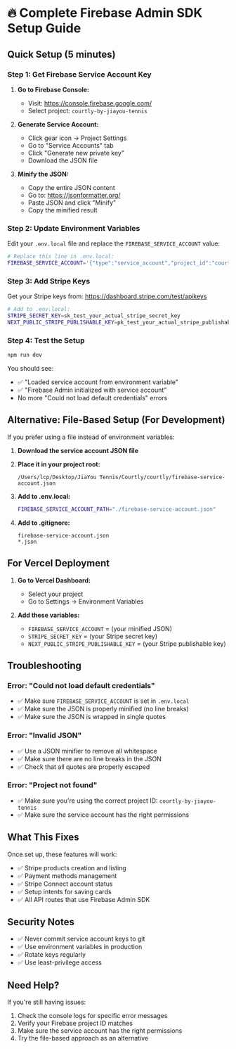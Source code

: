 # 🔥 Complete Firebase Admin SDK Setup Guide

## Quick Setup (5 minutes)

### Step 1: Get Firebase Service Account Key

1. **Go to Firebase Console:**
   - Visit: https://console.firebase.google.com/
   - Select project: `courtly-by-jiayou-tennis`

2. **Generate Service Account:**
   - Click gear icon → Project Settings
   - Go to "Service Accounts" tab
   - Click "Generate new private key"
   - Download the JSON file

3. **Minify the JSON:**
   - Copy the entire JSON content
   - Go to: https://jsonformatter.org/
   - Paste JSON and click "Minify"
   - Copy the minified result

### Step 2: Update Environment Variables

Edit your `.env.local` file and replace the `FIREBASE_SERVICE_ACCOUNT` value:

```bash
# Replace this line in .env.local:
FIREBASE_SERVICE_ACCOUNT='{"type":"service_account","project_id":"courtly-by-jiayou-tennis",...}'
```

### Step 3: Add Stripe Keys

Get your Stripe keys from: https://dashboard.stripe.com/test/apikeys

```bash
# Add to .env.local:
STRIPE_SECRET_KEY=sk_test_your_actual_stripe_secret_key
NEXT_PUBLIC_STRIPE_PUBLISHABLE_KEY=pk_test_your_actual_stripe_publishable_key
```

### Step 4: Test the Setup

```bash
npm run dev
```

You should see:
- ✅ "Loaded service account from environment variable"
- ✅ "Firebase Admin initialized with service account"
- No more "Could not load default credentials" errors

## Alternative: File-Based Setup (For Development)

If you prefer using a file instead of environment variables:

1. **Download the service account JSON file**
2. **Place it in your project root:**
   ```
   /Users/lcp/Desktop/JiaYou Tennis/Courtly/courtly/firebase-service-account.json
   ```

3. **Add to .env.local:**
   ```bash
   FIREBASE_SERVICE_ACCOUNT_PATH="./firebase-service-account.json"
   ```

4. **Add to .gitignore:**
   ```gitignore
   firebase-service-account.json
   *.json
   ```

## For Vercel Deployment

1. **Go to Vercel Dashboard:**
   - Select your project
   - Go to Settings → Environment Variables

2. **Add these variables:**
   - `FIREBASE_SERVICE_ACCOUNT` = (your minified JSON)
   - `STRIPE_SECRET_KEY` = (your Stripe secret key)
   - `NEXT_PUBLIC_STRIPE_PUBLISHABLE_KEY` = (your Stripe publishable key)

## Troubleshooting

### Error: "Could not load default credentials"
- ✅ Make sure `FIREBASE_SERVICE_ACCOUNT` is set in `.env.local`
- ✅ Make sure the JSON is properly minified (no line breaks)
- ✅ Make sure the JSON is wrapped in single quotes

### Error: "Invalid JSON"
- ✅ Use a JSON minifier to remove all whitespace
- ✅ Make sure there are no line breaks in the JSON
- ✅ Check that all quotes are properly escaped

### Error: "Project not found"
- ✅ Make sure you're using the correct project ID: `courtly-by-jiayou-tennis`
- ✅ Make sure the service account has the right permissions

## What This Fixes

Once set up, these features will work:
- ✅ Stripe products creation and listing
- ✅ Payment methods management
- ✅ Stripe Connect account status
- ✅ Setup intents for saving cards
- ✅ All API routes that use Firebase Admin SDK

## Security Notes

- ✅ Never commit service account keys to git
- ✅ Use environment variables in production
- ✅ Rotate keys regularly
- ✅ Use least-privilege access

## Need Help?

If you're still having issues:
1. Check the console logs for specific error messages
2. Verify your Firebase project ID matches
3. Make sure the service account has the right permissions
4. Try the file-based approach as an alternative
